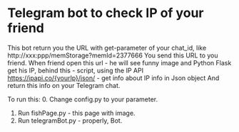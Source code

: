 ﻿# Telegram bot to check IP of your friend

This bot return you the URL with get-parameter of your chat_id, like http://xxx:ppp/memStorage?memId=2377666 
You send this URL to you friend.
When friend open this url - he will see funny image and Python Flask get his IP, 
  behind this - script, using the IP API https://ipapi.co/{yourIp}/json/ - get info about IP info in Json object
  And return this info on your Telegram chat.
  
  To run this:
  0. Change config.py to your parameter.
  1. Run fishPage.py - this page with image.
  2. Run telegramBot.py - properly, Bot.
  
